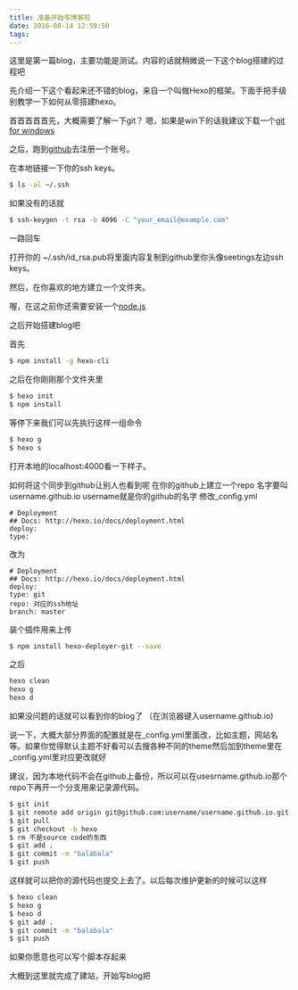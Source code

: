 ```yaml
---
title: 准备开始写博客啦
date: 2016-08-14 12:59:50
tags:
---
```


这里是第一篇blog，主要功能是测试。内容的话就稍微说一下这个blog搭建的过程吧

先介绍一下这个看起来还不错的blog，来自一个叫做Hexo的框架。下面手把手级别教学一下如何从零搭建hexo。

首首首首首先，大概需要了解一下git？
嗯，如果是win下的话我建议下载一个[git for windows](https://git-for-windows.github.io/)

之后，跑到[github](https://github.com)去注册一个账号。

在本地链接一下你的ssh keys。
```bash
$ ls -al ~/.ssh
```
如果没有的话就
```bash
$ ssh-keygen -t rsa -b 4096 -C "your_email@example.com"
```
一路回车

打开你的 ~/.ssh/id_rsa.pub将里面内容复制到github里你头像seetings左边ssh keys。

然后，在你喜欢的地方建立一个文件夹。

喔，在这之前你还需要安装一个[node.js](http://nodejs.org)

之后开始搭建blog吧

首先
```bash
$ npm install -g hexo-cli
```

之后在你刚刚那个文件夹里
```bash
$ hexo init
$ npm install
```

等停下来我们可以先执行这样一组命令

```bash
$ hexo g
$ hexo s
```

打开本地的localhost:4000看一下样子。

如何将这个同步到github让别人也看到呢
在你的github上建立一个repo
名字要叫
username.github.io
username就是你的github的名字
修改_config.yml
```
# Deployment
## Docs: http://hexo.io/docs/deployment.html
deploy:
type:
```
改为
```
# Deployment
## Docs: http://hexo.io/docs/deployment.html
deploy:
type: git
repo: 对应的ssh地址
branch: master
```

装个插件用来上传
```bash
$ npm install hexo-deployer-git --save
```

之后
```bash
hexo clean
hexo g
hexo d
```
如果没问题的话就可以看到你的blog了
（在浏览器键入username.github.io)


说一下，大概大部分界面的配置就是在_config.yml里面改，比如主题，网站名等。如果你觉得默认主题不好看可以去搜各种不同的theme然后加到theme里在_config.yml里对应更改就好

建议，因为本地代码不会在github上备份，所以可以在usesrname.github.io那个repo下再开一个分支用来记录源代码。
```bash
$ git init
$ git remote add origin git@github.com:username/username.github.io.git
$ git pull
$ git checkout -b hexo
$ rm 不是source code的东西
$ git add .
$ git commit -m "balabala"
$ git push
```
这样就可以把你的源代码也提交上去了。以后每次维护更新的时候可以这样
```bash
$ hexo clean
$ hexo g
$ hexo d
$ git add .
$ git commit -m "balabala"
$ git push
```
如果你愿意也可以写个脚本存起来

大概到这里就完成了建站，开始写blog把








